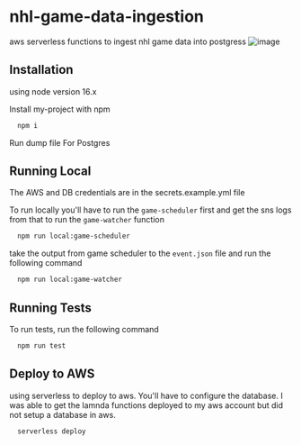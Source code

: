 # nhl-game-data-ingestion

aws serverless functions to ingest nhl game data into postgress
![image](https://user-images.githubusercontent.com/23470818/193689370-76d6ea5e-443a-4b95-ae79-4750c798c79e.png)

## Installation

using node version 16.x

Install my-project with npm

```bash
  npm i
```

Run dump file For Postgres

## Running Local

The AWS and DB credentials are in the secrets.example.yml file

To run locally you'll have to run the `game-scheduler` first and get the sns logs from that to run the `game-watcher` function

```bash
  npm run local:game-scheduler
```

take the output from game scheduler to the `event.json` file and run the following command

```bash
  npm run local:game-watcher
```

## Running Tests

To run tests, run the following command

```bash
  npm run test
```

## Deploy to AWS

using serverless to deploy to aws. You'll have to configure the database.  I was able to get the lamnda functions deployed to my aws account but did not setup a database in aws. 

```bash
  serverless deploy
```
